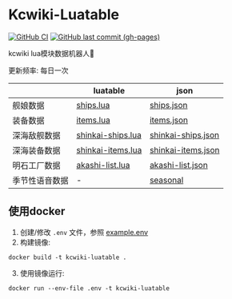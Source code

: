 # Kcwiki-Luatable

[![GitHub CI](https://github.com/kcwikizh/kcwiki-luatable/actions/workflows/python-app.yml/badge.svg)](https://github.com/kcwikizh/kcwiki-luatable/actions/workflows/python-app.yml)
[![GitHub last commit (gh-pages)](https://img.shields.io/github/last-commit/kcwikizh/kcwiki-luatable/gh-pages.svg)](https://github.com/kcwikizh/kcwiki-luatable/tree/gh-pages)

kcwiki lua模块数据机器人🤖️

更新频率: 每日一次

||luatable|json|
|-|-|-|
|舰娘数据|[ships.lua](https://kcwikizh.github.io/kcwiki-luatable/luatable/ships.lua)|[ships.json](https://kcwikizh.github.io/kcwiki-luatable/json/ships.json)|
|装备数据|[items.lua](https://kcwikizh.github.io/kcwiki-luatable/luatable/items.lua)|[items.json](https://kcwikizh.github.io/kcwiki-luatable/json/items.json)|
|深海敌舰数据|[shinkai-ships.lua](https://kcwikizh.github.io/kcwiki-luatable/luatable/shinkai-ships.lua)|[shinkai-ships.json](https://kcwikizh.github.io/kcwiki-luatable/json/shinkai-ships.json)|
|深海装备数据|[shinkai-items.lua](https://kcwikizh.github.io/kcwiki-luatable/luatable/shinkai-items.lua)|[shinkai-items.json](https://kcwikizh.github.io/kcwiki-luatable/json/shinkai-items.json)|
|明石工厂数据|[akashi-list.lua](https://kcwikizh.github.io/kcwiki-luatable/luatable/akashi-list.lua)|[akashi-list.json](https://kcwikizh.github.io/kcwiki-luatable/json/akashi-list.json)|
|季节性语音数据|-|[seasonal](https://kcwikizh.github.io/kcwiki-luatable/seasonal)|

## 使用docker

1. 创建/修改 `.env` 文件，参照 [example.env](https://github.com/kcwikizh/kcwiki-luatable/blob/master/example.env)
2. 构建镜像:
```
docker build -t kcwiki-luatable .
```
3. 使用镜像运行:
```
docker run --env-file .env -t kcwiki-luatable
```
